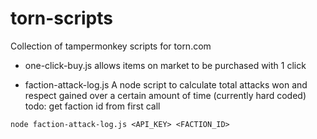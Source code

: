 # torn-scripts
Collection of tampermonkey scripts for torn.com

 - one-click-buy.js
 allows items on market to be purchased with 1 click

 - faction-attack-log.js
 A node script to calculate total attacks won and respect gained over a certain amount of time (currently hard coded)
  todo: get faction id from first call

`node faction-attack-log.js <API_KEY> <FACTION_ID>`

